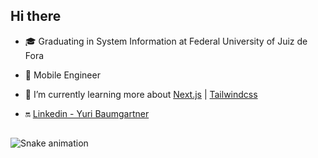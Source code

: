 <!-- ### <img width=32 height=32 src="https://raw.githubusercontent.com/ABSphreak/ABSphreak/master/gifs/Hi.gif" alt="Hi"> Hi there -->
## Hi there

- 🎓 Graduating in System Information at Federal University of Juiz de Fora

- 🚀 Mobile Engineer

- 🚧 I’m currently learning more about [Next.js](https://nextjs.org/) | [Tailwindcss](https://tailwindcss.com/docs) 

- 🔛 [Linkedin - Yuri Baumgartner](https://www.linkedin.com/in/yuri-baumgartner/)

<!-- <img align="right" width="200em" height="200em" src="https://raw.githubusercontent.com/YuriPerro/YuriPerro/master/animation_500_kv8i962g.gif"/> -->

##

<!--
<p align="center">
 <img width="530em" src="https://github-readme-stats.vercel.app/api?username=YuriPerro&show_icons=true&include_all_commits=true&count_private=true&show_icons=true&theme=vue-dark" alt="Yuri's stats"/>
</p>
-->
 
![Snake animation](https://github.com/YuriPerro/YuriPerro/blob/output/github-contribution-grid-snake.svg)
  
<!--
**YuriPerro/YuriPerro** is a ✨ _special_ ✨ repository because its `README.md` (this file) appears on your GitHub profile.


Here are some ideas to get you started:

- 🔭 I’m currently working on ...
- 🌱 I’m currently learning ...
- 👯 I’m looking to collaborate on ...
- 🤔 I’m looking for help with ...
- 💬 Ask me about ...
- 📫 How to reach me: ...
- 😄 Pronouns: ...
- ⚡ Fun fact: ...
-->
